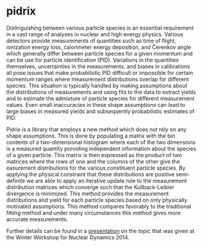 pidrix
======

Distinguishing between various particle species is an essential requirement in a vast range of analyses in nuclear and high energy physics.
Various detectors provide measurements of quantities such as time of flight, ionization energy loss, calorimeter energy deposition, and Čerenkov angle which generally differ between particle species for a given momentum and can be use for particle identification (PID).
Variations in the quantities themselves, uncertainties in the measurements, and biases in calibrations all pose issues that make probabilistic PID difficult or impossible for certain momentum ranges where measurement distributions overlap for different species.
This situation is typically handled by making assumptions about the distributions of measurements and using fits to the data to extract yields and to estimate the admixture of particle species for different measurement values.
Even small inaccuracies in these shape assumptions can lead to large biases in measured yields and subsequently probabilistic estimates of PID.

Pidrix is a library that employs a new method which does not rely on any shape assumptions.
This is done by populating a matrix with the bin contents of a two-dimensional histogram where each of the two dimensions is a measured quantity providing independent information about the species of a given particle. 
This matrix is then expressed as the product of two matrices where the rows of one and the columns of the other give the easurement distributions for the various constituent particle species.
By applying the physical constraint that these distributions are positive semi-definite we are able to apply an iterative update rule to the measurement distribution matrices which converge such that the Kullback-Leibler divergence is minimized.
This method provides the measurement distributions and yield for each particle species based on only physically motivated assumptions. 
This method compares favorably to the traditional fitting method and under many circumstances this method gives more accurate measurements.


Further details can be found in a [presentation](https://indico.cern.ch/event/275088/contribution/98) on the topic that was given at the Winter Workshop for Nuclear Dynamics 2014.
